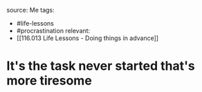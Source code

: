 source: Me
tags:
- #life-lessons 
- #procrastination 
relevant:
- [[116.013 Life Lessons - Doing things in advance]]

# It's the task never started that's more tiresome